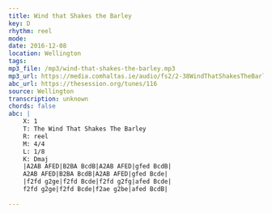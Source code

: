 ```yaml
---
title: Wind that Shakes the Barley
key: D
rhythm: reel
mode: 
date: 2016-12-08
location: Wellington
tags: 
mp3_file: /mp3/wind-that-shakes-the-barley.mp3
mp3_url: https://media.comhaltas.ie/audio/fs2/2-38WindThatShakesTheBarley.mp3
abc_url: https://thesession.org/tunes/116
source: Wellington
transcription: unknown
chords: false
abc: |
    X: 1
    T: The Wind That Shakes The Barley
    R: reel
    M: 4/4
    L: 1/8
    K: Dmaj
    |A2AB AFED|B2BA BcdB|A2AB AFED|gfed BcdB|
    A2AB AFED|B2BA BcdB|A2AB AFED|gfed Bcde|
    |f2fd g2ge|f2fd Bcde|f2fd g2fg|afed Bcde|
    f2fd g2ge|f2fd Bcde|f2ae g2be|afed BcdB|
    
---
```


